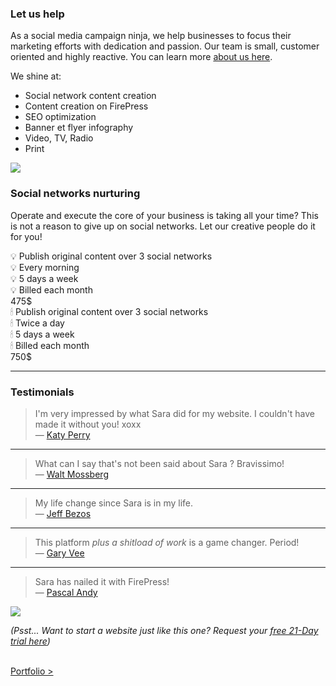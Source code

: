 ### Let us help

As a social media campaign ninja, we help businesses to focus their marketing efforts with dedication and passion. Our team is small, customer oriented and highly reactive. You can learn more [about us here](/news/about-us/).

We shine at:

- Social network content creation
- Content creation on FirePress
- SEO optimization
- Banner et flyer infography
- Video, TV, Radio
- Print

![](https://raw.githubusercontent.com/firepress-org/theme-assets/master/professional-services/martine-nadal/images/production.jpg)

### Social networks nurturing <br>

Operate and execute the core of your business is taking all your time? This is not a reason to give up on social networks. Let our creative people do it for you!

<div class="grid">
    <div class="col-10-12 mobile-col-10-12">
        <div class="content">
💡 Publish original content over 3 social networks<br>
💡 Every morning<br>
💡 5 days a week<br>
💡 Billed each month
        </div>
    </div>
    <div class="col-2-12 mobile-col-2-12">
        <div class="content push-right">
475$
        </div>
    </div>
</div>

<div class="grid">
    <div class="col-10-12 mobile-col-10-12">
        <div class="content">
🕯 Publish original content over 3 social networks<br>
🕯 Twice a day<br>
🕯 5 days a week<br>
🕯 Billed each month
        </div>
    </div>
    <div class="col-2-12 mobile-col-2-12">
        <div class="content push-right">
750$
        </div>
    </div>
</div>

---

### Testimonials

> I'm very impressed by what Sara did for my website. I couldn't have made it without you! xoxx<br>
— [Katy Perry](https://twitter.com/katyperry?ref_src=twsrc%5Egoogle%7Ctwcamp%5Eserp%7Ctwgr%5Eauthor) 

---

> What can I say that's not been said about Sara ? Bravissimo!<br>
— [Walt Mossberg](http://www.theverge.com/users/WaltMossberg)

---

> My life change since Sara is in my life.<br>
— [Jeff Bezos](https://www.linkedin.com/in/jeffrey-bezos-b2b351123)

---

> This platform *plus a shitload of work* is a game changer. Period!<br>
— [Gary Vee](https://www.facebook.com/gary/)

---

> Sara has nailed it with FirePress!<br>
— [Pascal Andy](http://pascalandy.com/)

![](https://raw.githubusercontent.com/firepress-org/theme-assets/master/professional-services/martine-nadal/images/animated-good-job.gif)

*(Psst... Want to start a website just like this one? Request your [free 21-Day trial here](http://firepress.org/blog/sign-up-for-your-free-21-day-trial-at-firepress/))*

<br><a href="/news/portfolio/" class="button button-block button-primary button-rounded">Portfolio ></a><br>